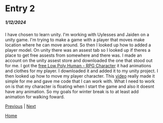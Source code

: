 # Entry 2
##### 1/12/2024

I have chosen to learn unity. I'm working with Uylesses and Jaiden on a unity game. I'm trying to make a game with a player that moves make location where he can move around. So then I looked up how to added a player model. On unity there was an assest tab so I looked up if theres a place to get free assests from somewhere and there was. I made an account on the unity assest store and downloaded the one that stood out for me. I got the [free Low Poly Human - RPG Character](https://assetstore.unity.com/packages/3d/characters/humanoids/fantasy/free-low-poly-human-rpg-character-219979) it had animations and clothes for my player. I downloaded it and added it to my unity project. I then looked up how to move my player character. This [video](https://www.youtube.com/watch?v=qQLvcS9FxnY) really made it simple for me and gave me code that I can work with. What I need to work on is that my character is floating when I start the game and also it doesnt have any animation. So my goals for winter break is to at least add animation for walking foward.  

[Previous](entry01.md) | [Next](entry03.md)

[Home](../README.md)
